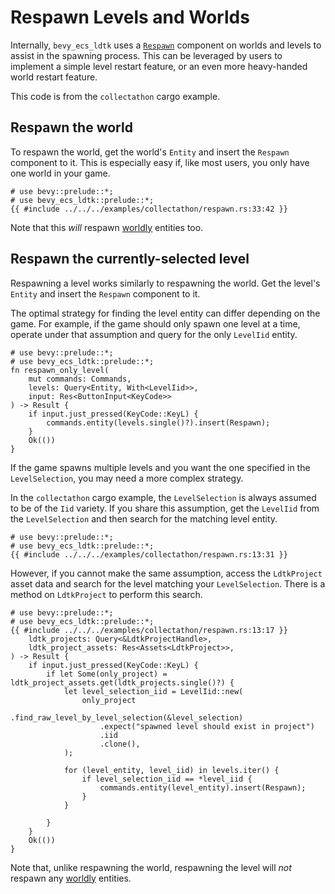 # Respawn Levels and Worlds
Internally, `bevy_ecs_ldtk` uses a [`Respawn`](https://docs.rs/bevy_ecs_ldtk/0.12.1/bevy_ecs_ldtk/prelude/struct.Respawn.html) component on worlds and levels to assist in the spawning process. <!-- x-release-please-version -->
This can be leveraged by users to implement a simple level restart feature, or an even more heavy-handed world restart feature.

This code is from the `collectathon` cargo example.

## Respawn the world
To respawn the world, get the world's `Entity` and insert the `Respawn` component to it.
This is especially easy if, like most users, you only have one world in your game.
```rust,no_run
# use bevy::prelude::*;
# use bevy_ecs_ldtk::prelude::*;
{{ #include ../../../examples/collectathon/respawn.rs:33:42 }}
```

Note that this *will* respawn [worldly](../explanation/anatomy-of-the-world.html#worldly-entities) entities too.

## Respawn the currently-selected level
Respawning a level works similarly to respawning the world.
Get the level's `Entity` and insert the `Respawn` component to it.

The optimal strategy for finding the level entity can differ depending on the game.
For example, if the game should only spawn one level at a time, operate under that assumption and query for the only `LevelIid` entity.
```rust,no_run
# use bevy::prelude::*;
# use bevy_ecs_ldtk::prelude::*;
fn respawn_only_level(
    mut commands: Commands,
    levels: Query<Entity, With<LevelIid>>,
    input: Res<ButtonInput<KeyCode>>
) -> Result {
    if input.just_pressed(KeyCode::KeyL) {
        commands.entity(levels.single()?).insert(Respawn);
    }
    Ok(())
}
```

If the game spawns multiple levels and you want the one specified in the `LevelSelection`, you may need a more complex strategy.

In the `collectathon` cargo example, the `LevelSelection` is always assumed to be of the `Iid` variety.
If you share this assumption, get the `LevelIid` from the `LevelSelection` and then search for the matching level entity.
```rust,no_run
# use bevy::prelude::*;
# use bevy_ecs_ldtk::prelude::*;
{{ #include ../../../examples/collectathon/respawn.rs:13:31 }}
```

However, if you cannot make the same assumption, access the `LdtkProject` asset data and search for the level matching your `LevelSelection`.
There is a method on `LdtkProject` to perform this search.
```rust,no_run
# use bevy::prelude::*;
# use bevy_ecs_ldtk::prelude::*;
{{ #include ../../../examples/collectathon/respawn.rs:13:17 }}
    ldtk_projects: Query<&LdtkProjectHandle>,
    ldtk_project_assets: Res<Assets<LdtkProject>>,
) -> Result {
    if input.just_pressed(KeyCode::KeyL) {
        if let Some(only_project) = ldtk_project_assets.get(ldtk_projects.single()?) {
            let level_selection_iid = LevelIid::new(
                only_project
                    .find_raw_level_by_level_selection(&level_selection)
                    .expect("spawned level should exist in project")
                    .iid
                    .clone(),
            );

            for (level_entity, level_iid) in levels.iter() {
                if level_selection_iid == *level_iid {
                    commands.entity(level_entity).insert(Respawn);
                }
            }

        }
    }
    Ok(())
}
```

Note that, unlike respawning the world, respawning the level will *not* respawn any [worldly](../explanation/anatomy-of-the-world.html#worldly-entities) entities.
